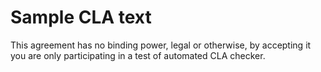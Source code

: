 Sample CLA text
===============

This agreement has no binding power, legal or otherwise, by accepting it you are only participating in a test of automated CLA checker.
